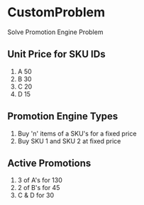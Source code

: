 # CustomProblem
Solve Promotion Engine Problem

## Unit Price for SKU IDs
1. A    50
2. B    30
3. C    20
4. D    15

## Promotion Engine Types
1. Buy 'n' items of a SKU's for a fixed price
2. Buy SKU 1 and SKU 2 at fixed price 

## Active Promotions
1. 3 of A's for 130
2. 2 of B's for 45
3. C & D for 30